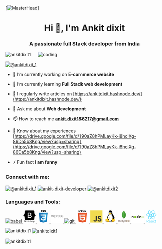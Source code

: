 [![MasterHead](https://www.web-design-berwick.com.au/img/website-design-berwick.gif)]
<h1 align="center">Hi 👋, I'm Ankit dixit</h1>
<h3 align="center">A passionate full Stack developer from India</h3>
<img align= "right" alt="coding" width="400" src="https://cdn.dribbble.com/users/1162077/screenshots/3848914/programmer.gif">

<p align="left"> <img src="https://komarev.com/ghpvc/?username=ankitdixit1&label=Profile%20views&color=0e75b6&style=flat" alt="ankitdixit1" /> </p>



<p align="left"> <a href="https://twitter.com/ankitdixit_1" target="blank"><img src="https://img.shields.io/twitter/follow/@ankitdixit_1?logo=twitter&style=for-the-badge" alt="@ankitdixit_1" /></a> </p>

- 🔭 I’m currently working on **E-commerce website**

- 🌱 I’m currently learning **Full Stack web development**

- 📝 I regularly write articles on [https://ankitdixit.hashnode.dev/](https://ankitdixit.hashnode.dev/)

- 💬 Ask me about **Web development**

- 📫 How to reach me **ankit.dixit186217@gmail.com**

- 📄 Know about my experiences [https://drive.google.com/file/d/190aZ8hPMLayKk-i8hciXg-86Da5b8Kng/view?usp=sharing](https://drive.google.com/file/d/190aZ8hPMLayKk-i8hciXg-86Da5b8Kng/view?usp=sharing)

- ⚡ Fun fact **I am funny**

<h3 align="left">Connect with me:</h3>
<p align="left">
<a href="https://twitter.com/@ankitdixit_1" target="blank"><img align="center" src="https://raw.githubusercontent.com/rahuldkjain/github-profile-readme-generator/master/src/images/icons/Social/twitter.svg" alt="@ankitdixit_1" height="30" width="40" /></a>
<a href="https://linkedin.com/in/ankit-dixit-developer" target="blank"><img align="center" src="https://raw.githubusercontent.com/rahuldkjain/github-profile-readme-generator/master/src/images/icons/Social/linked-in-alt.svg" alt="ankit-dixit-developer" height="30" width="40" /></a>
<a href="https://hashnode.com/@ankitdixit2" target="blank"><img align="center" src="https://raw.githubusercontent.com/rahuldkjain/github-profile-readme-generator/master/src/images/icons/Social/hashnode.svg" alt="@ankitdixit2" height="30" width="40" /></a>
</p>

<h3 align="left">Languages and Tools:</h3>
<p align="left"> <a href="https://babeljs.io/" target="_blank" rel="noreferrer"> <img src="https://www.vectorlogo.zone/logos/babeljs/babeljs-icon.svg" alt="babel" width="40" height="40"/> </a> <a href="https://getbootstrap.com" target="_blank" rel="noreferrer"> <img src="https://raw.githubusercontent.com/devicons/devicon/master/icons/bootstrap/bootstrap-plain-wordmark.svg" alt="bootstrap" width="40" height="40"/> </a> <a href="https://www.w3schools.com/css/" target="_blank" rel="noreferrer"> <img src="https://raw.githubusercontent.com/devicons/devicon/master/icons/css3/css3-original-wordmark.svg" alt="css3" width="40" height="40"/> </a> <a href="https://expressjs.com" target="_blank" rel="noreferrer"> <img src="https://raw.githubusercontent.com/devicons/devicon/master/icons/express/express-original-wordmark.svg" alt="express" width="40" height="40"/> </a> <a href="https://git-scm.com/" target="_blank" rel="noreferrer"> <img src="https://www.vectorlogo.zone/logos/git-scm/git-scm-icon.svg" alt="git" width="40" height="40"/> </a> <a href="https://www.w3.org/html/" target="_blank" rel="noreferrer"> <img src="https://raw.githubusercontent.com/devicons/devicon/master/icons/html5/html5-original-wordmark.svg" alt="html5" width="40" height="40"/> </a> <a href="https://developer.mozilla.org/en-US/docs/Web/JavaScript" target="_blank" rel="noreferrer"> <img src="https://raw.githubusercontent.com/devicons/devicon/master/icons/javascript/javascript-original.svg" alt="javascript" width="40" height="40"/> </a> <a href="https://www.linux.org/" target="_blank" rel="noreferrer"> <img src="https://raw.githubusercontent.com/devicons/devicon/master/icons/linux/linux-original.svg" alt="linux" width="40" height="40"/> </a> <a href="https://www.mongodb.com/" target="_blank" rel="noreferrer"> <img src="https://raw.githubusercontent.com/devicons/devicon/master/icons/mongodb/mongodb-original-wordmark.svg" alt="mongodb" width="40" height="40"/> </a> <a href="https://nodejs.org" target="_blank" rel="noreferrer"> <img src="https://raw.githubusercontent.com/devicons/devicon/master/icons/nodejs/nodejs-original-wordmark.svg" alt="nodejs" width="40" height="40"/> </a> <a href="https://reactjs.org/" target="_blank" rel="noreferrer"> <img src="https://raw.githubusercontent.com/devicons/devicon/master/icons/react/react-original-wordmark.svg" alt="react" width="40" height="40"/> </a> </p>

<p><img align="left" src="https://github-readme-stats.vercel.app/api/top-langs?username=ankitdixit1&show_icons=true&locale=en&layout=compact" alt="ankitdixit1" /></p>

<p>&nbsp;<img align="center" src="https://github-readme-stats.vercel.app/api?username=ankitdixit1&show_icons=true&locale=en" alt="ankitdixit1" /></p>

<p><img align="center" src="https://github-readme-streak-stats.herokuapp.com/?user=ankitdixit1&" alt="ankitdixit1" /></p>

